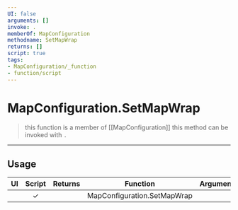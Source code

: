 ```yaml
---
UI: false
arguments: []
invoke: .
memberOf: MapConfiguration
methodname: SetMapWrap
returns: []
script: true
tags:
- MapConfiguration/_function
- function/script
---
```

# MapConfiguration.SetMapWrap
> this function is a member of [[MapConfiguration]]
> this method can be invoked with `.`
-----
## Usage
|  UI | Script | Returns | Function | Arguments |
|:---:|:------:|-------:|:--------:|:---------|
| |✓||MapConfiguration.SetMapWrap||
